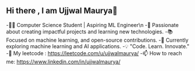 ## Hi there , I am Ujjwal Maurya👋

<!--
**notujjwalmaurya/notujjwalmaurya** is a ✨ _special_ ✨ repository because its `README.md` (this file) appears on your GitHub profile.

Here are some ideas to get you started:

- 🔭 I’m currently working on ...
- 🌱 I’m currently learning ...
- 👯 I’m looking to collaborate on ...
- 🤔 I’m looking for help with ...
- 💬 Ask me about ...
- 📫 How to reach me: ...
- 😄 Pronouns: ...
- ⚡ Fun fact: ...
-->
-👨‍💻 Computer Science Student | Aspiring ML Engineer\n
-🚀 Passionate about creating impactful projects and learning new technologies.
-📚 Focused on machine learning, and open-source contributions.
-🌱 Currently exploring machine learning and AI applications.
-💡 "Code. Learn. Innovate."
-💬 My leetcode : https://leetcode.com/u/ujjwalmaurya/
-📫 How to reach me: https://www.linkedin.com/in/ujjwalmaurya/
